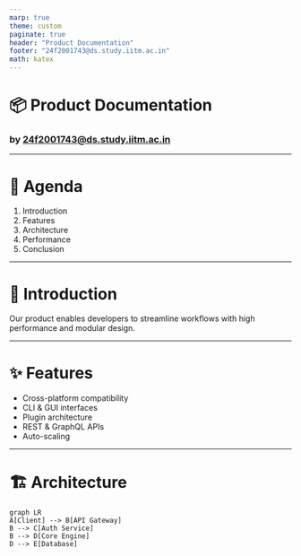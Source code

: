 ```yaml
---
marp: true
theme: custom
paginate: true
header: "Product Documentation"
footer: "24f2001743@ds.study.iitm.ac.in"
math: katex
---
```


<!-- _class: lead -->
# 📦 Product Documentation
### by 24f2001743@ds.study.iitm.ac.in

---

# 📑 Agenda
1. Introduction  
2. Features  
3. Architecture  
4. Performance  
5. Conclusion

---

<!-- _backgroundImage: url('https://images.unsplash.com/photo-1503023345310-bd7c1de61c7d') -->
# 🚀 Introduction

Our product enables developers to streamline workflows with high performance and modular design.

---

# ✨ Features
- Cross-platform compatibility
- CLI & GUI interfaces
- Plugin architecture
- REST & GraphQL APIs
- Auto-scaling

---

# 🏗 Architecture

```mermaid
graph LR
A[Client] --> B[API Gateway]
B --> C[Auth Service]
B --> D[Core Engine]
D --> E[Database]
